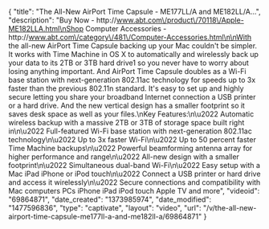 {
    "title": "The All-New AirPort Time Capsule - ME177LL\/A and ME182LL\/A...",
    "description": "Buy Now - http:\/\/www.abt.com\/product\/70118\/Apple-ME182LLA.html\nShop Computer Accessories - http:\/\/www.abt.com\/category\/481\/Computer-Accessories.html\n\nWith the all-new AirPort Time Capsule backing up your Mac couldn't be simpler. It works with Time Machine in OS X to automatically and wirelessly back up your data to its 2TB or 3TB hard drive1 so you never have to worry about losing anything important. And AirPort Time Capsule doubles as a Wi-Fi base station with next-generation 802.11ac technology for speeds up to 3x faster than the previous 802.11n standard. It's easy to set up and highly secure letting you share your broadband Internet connection a USB printer or a hard drive. And the new vertical design has a smaller footprint so it saves desk space as well as your files.\nKey Features:\n\u2022 Automatic wireless backup with a massive 2TB or 3TB of storage space built right in\n\u2022 Full-featured Wi-Fi base station with next-generation 802.11ac technology\n\u2022 Up to 3x faster Wi-Fi\n\u2022 Up to 50 percent faster Time Machine backups\n\u2022 Powerful beamforming antenna array for higher performance and range\n\u2022 All-new design with a smaller footprint\n\u2022 Simultaneous dual-band Wi-Fi\n\u2022 Easy setup with a Mac iPad iPhone or iPod touch\n\u2022 Connect a USB printer or hard drive and access it wirelessly\n\u2022 Secure connections and compatibility with Mac computers PCs iPhone iPad iPod touch Apple TV and more",
    "videoid": "69864871",
    "date_created": "1373985974",
    "date_modified": "1477596836",
    "type": "captivate",
    "layout": "video",
    "url": "\/v\/the-all-new-airport-time-capsule-me177ll-a-and-me182ll-a\/69864871"
}